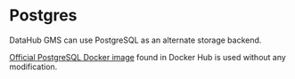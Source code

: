# Postgres

DataHub GMS can use PostgreSQL as an alternate storage backend.

[Official PostgreSQL Docker image](https://hub.docker.com/_/postgres) found in Docker Hub is used without
any modification.
